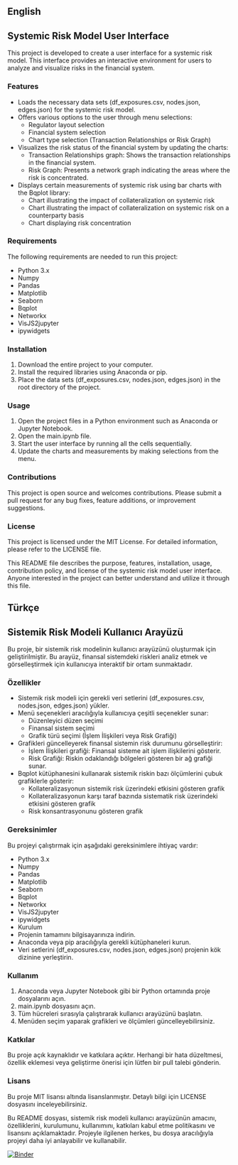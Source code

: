 ## English
## Systemic Risk Model User Interface
This project is developed to create a user interface for a systemic risk model. This interface provides an interactive environment for users to analyze and visualize risks in the financial system.

### Features
- Loads the necessary data sets (df_exposures.csv, nodes.json, edges.json) for the systemic risk model.
- Offers various options to the user through menu selections:
	- Regulator layout selection
	- Financial system selection
	- Chart type selection (Transaction Relationships or Risk Graph)
- Visualizes the risk status of the financial system by updating the charts:
	 - Transaction Relationships graph: Shows the transaction relationships in the financial system.
	 - Risk Graph: Presents a network graph indicating the areas where the risk is concentrated.
- Displays certain measurements of systemic risk using bar charts with the Bqplot library:
	 - Chart illustrating the impact of collateralization on systemic risk
	 - Chart illustrating the impact of collateralization on systemic risk on a counterparty basis
	 - Chart displaying risk concentration

### Requirements
The following requirements are needed to run this project:

- Python 3.x
- Numpy
- Pandas
- Matplotlib
- Seaborn
- Bqplot
- Networkx
- VisJS2jupyter
- ipywidgets

### Installation
1.  Download the entire project to your computer.
2.  Install the required libraries using Anaconda or pip.
3.  Place the data sets (df_exposures.csv, nodes.json, edges.json) in the root directory of the project.

### Usage
1. Open the project files in a Python environment such as Anaconda or Jupyter Notebook.
2. Open the main.ipynb file.
3. Start the user interface by running all the cells sequentially.
4. Update the charts and measurements by making selections from the menu.

### Contributions
This project is open source and welcomes contributions. Please submit a pull request for any bug fixes, feature additions, or improvement suggestions.

### License
This project is licensed under the MIT License. For detailed information, please refer to the LICENSE file.

This README file describes the purpose, features, installation, usage, contribution policy, and license of the systemic risk model user interface. Anyone interested in the project can better understand and utilize it through this file.

## Türkçe
## Sistemik Risk Modeli Kullanıcı Arayüzü
Bu proje, bir sistemik risk modelinin kullanıcı arayüzünü oluşturmak için geliştirilmiştir. Bu arayüz, finansal sistemdeki riskleri analiz etmek ve görselleştirmek için kullanıcıya interaktif bir ortam sunmaktadır.

### Özellikler
- Sistemik risk modeli için gerekli veri setlerini (df_exposures.csv, nodes.json, edges.json) yükler.
- Menü seçenekleri aracılığıyla kullanıcıya çeşitli seçenekler sunar:
	- Düzenleyici düzen seçimi
	- Finansal sistem seçimi
	- Grafik türü seçimi (İşlem İlişkileri veya Risk Grafiği)
- Grafikleri güncelleyerek finansal sistemin risk durumunu görselleştirir:
	- İşlem İlişkileri grafiği: Finansal sisteme ait işlem ilişkilerini gösterir.
	- Risk Grafiği: Riskin odaklandığı bölgeleri gösteren bir ağ grafiği sunar.
- Bqplot kütüphanesini kullanarak sistemik riskin bazı ölçümlerini çubuk grafiklerle gösterir:
	- Kollateralizasyonun sistemik risk üzerindeki etkisini gösteren grafik
	- Kollateralizasyonun karşı taraf bazında sistematik risk üzerindeki etkisini gösteren grafik
	- Risk konsantrasyonunu gösteren grafik

### Gereksinimler
Bu projeyi çalıştırmak için aşağıdaki gereksinimlere ihtiyaç vardır:

- Python 3.x
- Numpy
- Pandas
- Matplotlib
- Seaborn
- Bqplot
- Networkx
- VisJS2jupyter
- ipywidgets
- Kurulum
- Projenin tamamını bilgisayarınıza indirin.
- Anaconda veya pip aracılığıyla gerekli kütüphaneleri kurun.
- Veri setlerini (df_exposures.csv, nodes.json, edges.json) projenin kök dizinine yerleştirin.

### Kullanım
1. Anaconda veya Jupyter Notebook gibi bir Python ortamında proje dosyalarını açın.
2. main.ipynb dosyasını açın.
3. Tüm hücreleri sırasıyla çalıştırarak kullanıcı arayüzünü başlatın.
4. Menüden seçim yaparak grafikleri ve ölçümleri güncelleyebilirsiniz.

### Katkılar
Bu proje açık kaynaklıdır ve katkılara açıktır. Herhangi bir hata düzeltmesi, özellik eklemesi veya geliştirme önerisi için lütfen bir pull talebi gönderin.

### Lisans
Bu proje MIT lisansı altında lisanslanmıştır. Detaylı bilgi için LICENSE dosyasını inceleyebilirsiniz.

Bu README dosyası, sistemik risk modeli kullanıcı arayüzünün amacını, özelliklerini, kurulumunu, kullanımını, katkıları kabul etme politikasını ve lisansını açıklamaktadır. Projeyle ilgilenen herkes, bu dosya aracılığıyla projeyi daha iyi anlayabilir ve kullanabilir.

[![Binder](https://mybinder.org/badge.svg)](https://mybinder.org/v2/gh/vsub21/systemic-risk-dashboard/master?filepath=systemic-risk-dashboard.ipynb)



